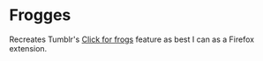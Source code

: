 # Frogges

Recreates Tumblr's [Click for frogs][frogs] feature as best I can as a Firefox
extension.

[frogs]: https://www.tumblr.com/prideplus/722085154728869888/hello-fine-funky-little-friends-sadly-we-had?source=share
